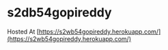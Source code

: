 # s2db54gopireddy

Hosted At [https://s2wb54gopireddy.herokuapp.com/](https://s2wb54gopireddy.herokuapp.com/)


